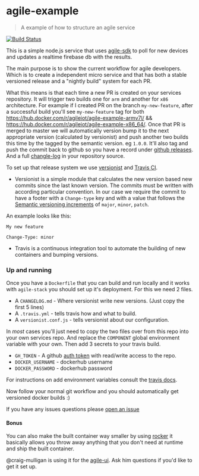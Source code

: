agile-example
=========

> A example of how to structure an agile service

[![Build Status](https://travis-ci.org/Agile-IoT/agile-example.svg?branch=master)](https://travis-ci.org/Agile-IoT/agile-example)

This is a simple node.js service that uses [agile-sdk](https://github.com/Agile-IoT/agile-sdk) to poll for new devices and updates a realtime firebase db with the results.

The main purpose is to show the current workflow for agile developers. Which is to create a independent micro service and that has both a stable versioned release and a "nightly build" system for each PR.

What this means is that each time a new PR is created on your services repository. It will trigger two builds one for `arm` and another for `x86` architecture. For example if I created PR on the branch `my-new-feature`, after a successful build you'll see `my-new-feature` tag for both https://hub.docker.com/r/agileiot/agile-example-armv7l/ && https://hub.docker.com/r/agileiot/agile-example-x86_64/. Once that PR is merged to master we will automatically version bump it to the next appropriate version (calculated by versionist) and push another two builds this time by the tagged by the semantic version. eg `1.0.0`. It'll also tag and push the commit back to github so you have a record under [github releases](https://github.com/Agile-IoT/agile-example/releases). And a full [changle-log](https://github.com/Agile-IoT/agile-example/blob/master/CHANGELOG.md) in your repository source.

To set up that release system we use [versionist](https://github.com/resin-io/versionist) and [Travis CI](https://travis-ci.org).

* Versionist is a simple module that calculates the new version based new commits since the last known version. The commits must be written with according particular convention. In our case we require the commit to have a footer with a `Change-type` key and with a value that follows the [Semantic versioning increments](http://semver.org/) of `major`, `minor`, `patch`.

An example looks like this:
```
My new feature

Change-Type: minor
```

* Travis is a continuous integration tool to automate the building of new containers and bumping versions.

### Up and running

Once you have a `Dockerfile` that you can build and run locally and it works with `agile-stack` you should set up it's deployment. For this we need 2 files.

* A `CHANGELOG.md` - Where versionist write new versions. (Just copy the first 5 lines)
* A `.travis.yml` - tells travis how and what to build.
* A `versionist.conf.js` - tells versionist about our configuration.

In *most* cases you'll just need to copy the two files over from this repo into your own services repo. And replace the `COMPONENT` global environment variable with your own. Then add 3 secrets to your travis build.

* `GH_TOKEN` - A github [auth token](https://github.com/settings/tokens) with read/write access to the repo.
* `DOCKER_USERNAME` - dockerhub username
* `DOCKER_PASSWORD` - dockerhub password

For instructions on add environment variables consult the [travis docs](https://docs.travis-ci.com/user/environment-variables/#Defining-Variables-in-Repository-Settings).

Now follow your normal git workflow and you should automatically get versioned docker builds :)

If you have any issues questions please [open an issue](https://github.com/agile-iot/agile-example/issues)

#### Bonus

You can also make the built container way smaller by using [rocker](https://github.com/grammarly/rocker) it basically allows you throw away anything that you don't need at runtime and ship the built container.

@craig-mulligan is using it for the [agile-ui](https://github.com/Agile-IoT/agile-ui/blob/master/Rockerfile). Ask him questions if you'd like to get it set up.
